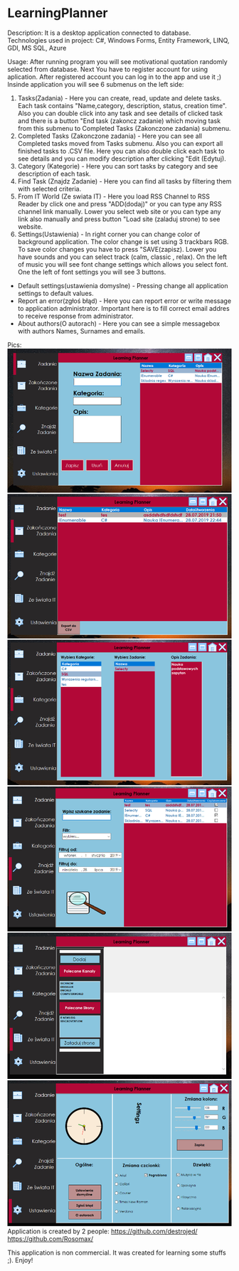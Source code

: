 # LearningPlanner
Description: It is a desktop application connected to database. Technologies used in project: C#, Windows Forms, Entity Framework, LINQ, GDI, MS SQL, Azure

Usage: After running program you will see motivational quotation randomly selected from database. Next You have to register account for using aplication. After registered account you can log in to the app and use it ;)
Insinde application you will see 6 submenus on the left side:
1. Tasks(Zadania) - Here you can create, read, update and delete tasks. Each task contains "Name,category, description, status, creation time". Also you can double click into any task and see details of clicked task and there is a button "End task (zakoncz zadanie) which moving task from this submenu to Completed Tasks (Zakonczone zadania) submenu.
2. Completed Tasks (Zakonczone zadania) - Here you can see all Completed tasks moved from Tasks submenu. Also you can export all finished tasks to .CSV file. Here you can also double click each task to see details and you can modify description after clicking "Edit (Edytuj).
3. Category (Kategorie) - Here you can sort tasks by category and see description of each task.
4. Find Task (Znajdz Zadanie) - Here you can find all tasks by filtering them with selected criteria.
5. From IT World (Ze swiata IT) - Here you load RSS Channel to RSS Reader by click one and press "ADD(dodaj)" or you can type any RSS channel link manually. Lower you select web site or you can type any link also manually and press button "Load site (zaladuj strone) to see website. 
6. Settings(Ustawienia) - In right corner you can change color of background application. The color change is set using 3 trackbars RGB.
To save color changes you have to press "SAVE(zapisz). Lower you have sounds and you can select track (calm, classic , relax). On the left of music you will see font change settings which allows you select font. One the left of font settings you will see 3 buttons. 
- Default settings(ustawienia domyslne) - Pressing change all application settings to default values.
- Report an error(zgłoś błąd) - Here you can report error or write message to application administrator. Important here is to fill correct email addres to receive response from administrator.
- About authors(O autorach) - Here you can see a simple messagebox with authors Names, Surnames and emails.

Pics: 
![](Documentation/task.png)
![](Documentation/completedtask.png)
![](Documentation/category.png)
![](Documentation/findtask.png)
![](Documentation/ITNews.png)
![](Documentation/Settings.png)
Application is created by 2 people: 
https://github.com/destrojed/
https://github.com/Rosomax/

This application is non commercial. It was created for learning some stuffs ;). Enjoy!
